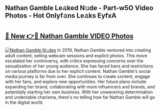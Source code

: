 ## Nathan Gamble Le𝚊ked N𝚞de - Part-w5O Video Photos - Hot Onlyf𝚊ns Le𝚊ks EyfxA

# <h2><a href="http://ac39252.deff.icu/?id=Nathan+Gamble">🔗 New 👉🔴 Nathan Gamble VIDEO Photos</a></h2>

[![Nathan Gamble N𝚞des](https://i.imgur.com/rIISA9y.gif)](http://ac39252.deff.icu/?id=Nathan+Gamble)
In 2019, Nathan Gamble ventured into creating adult content, selling webcam sessions and explicit photos. This move escalated her controversy, with critics expressing concerns over the sexualization of her young audience. She has faced bans and restrictions on various platforms due to her explicit content. Nathan Gamble's social media journey is far from over. She continues to create content, engage with her fans, and explore new opportunities. Her future plans include expanding her brand, collaborating with more influencers and brands, and potentially starting her own business. With her unwavering determination and undeniable charisma, there's no telling how far Nathan Gamble will go in the digital world.
